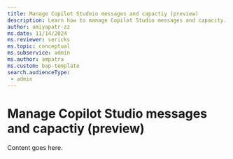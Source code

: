 ```yaml
---
title: Manage Copilot Studeio messages and capactiy (preview)
description: Learn how to manage Copilot Studio messages and capacity.
author: amiyapatr-zz
ms.date: 11/14/2024
ms.reviewer: sericks
ms.topic: conceptual
ms.subservice: admin
ms.author: ampatra
ms.custom: bap-template
search.audienceType: 
 - admin
---
```


# Manage Copilot Studio messages and capactiy (preview)

Content goes here.

